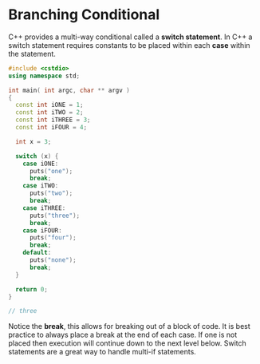 # Branching Conditional

C++ provides a multi-way conditional called a **switch statement**. In C++ a switch statement requires constants to be placed within each **case** within the statement.

```c++
#include <cstdio>
using namespace std;

int main( int argc, char ** argv )
{
  const int iONE = 1;
  const int iTWO = 2;
  const int iTHREE = 3;
  const int iFOUR = 4;

  int x = 3;

  switch (x) {
    case iONE:
      puts("one");
      break;
    case iTWO:
      puts("two");
      break;
    case iTHREE:
      puts("three");
      break;
    case iFOUR:
      puts("four");
      break;
    default:
      puts("none");
      break;
  }

  return 0;
}

// three
```

Notice the **break**, this allows for breaking out of a block of code. It is best practice to always place a break at the end of each case. If one is not placed then execution will continue down to the next level below. Switch statements are a great way to handle multi-if statements.
